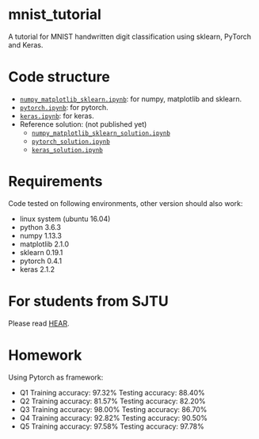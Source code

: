 # mnist_tutorial
A tutorial for MNIST handwritten digit classification using sklearn, PyTorch and Keras.

# Code structure
* [`numpy_matplotlib_sklearn.ipynb`](numpy_matplotlib_sklearn.ipynb): for numpy, matplotlib and sklearn.
* [`pytorch.ipynb`](pytorch.ipynb): for pytorch.
* [`keras.ipynb`](keras.ipynb): for keras.
* Reference solution: (not published yet)
    * [`numpy_matplotlib_sklearn_solution.ipynb`](numpy_matplotlib_sklearn_solution.ipynb)
    * [`pytorch_solution.ipynb`](pytorch_solution.ipynb)
    * [`keras_solution.ipynb`](keras_solution.ipynb)

# Requirements
Code tested on following environments, other version should also work:
* linux system (ubuntu 16.04) 
* python 3.6.3
* numpy 1.13.3
* matplotlib 2.1.0
* sklearn 0.19.1
* pytorch 0.4.1
* keras 2.1.2

# For students from SJTU
Please read [HEAR](EE369.md).

# Homework
Using Pytorch as framework:
* Q1 Training accuracy: 97.32%   Testing accuracy: 88.40%
* Q2 Training accuracy: 81.57%   Testing accuracy: 82.20%
* Q3 Training accuracy: 98.00%   Testing accuracy: 86.70%
* Q4 Training accuracy: 92.82%   Testing accuracy: 90.50%
* Q5 Training accuracy: 97.58%   Testing accuracy: 97.78%
   
